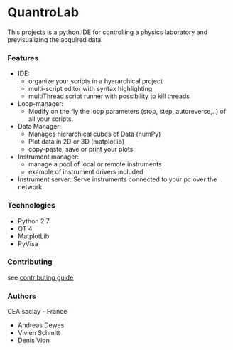 # QuantroLab

This projects is a python IDE for controlling a physics laboratory and previsualizing the acquired data.

### Features
  - IDE:
      - organize your scripts in a hyerarchical project
      - multi-script editor with syntax highlighting
      - multiThread script runner with possibility to kill threads
  - Loop-manager:
      - Modify on the fly the loop parameters (stop, step, autoreverse,..) of all your scripts.
  - Data Manager:
      - Manages hierarchical cubes of Data (numPy)
      - Plot data in 2D or 3D (matplotlib)
      - copy-paste, save or print your plots
  - Instrument manager:
      - manage a pool of local or remote instruments
      - example of instrument drivers included 
  - Instrument server:
	Serve instruments connected to your pc over the network  

### Technologies
  - Python 2.7
  - QT 4
  - MatplotLib
  - PyVisa

### Contributing

see [contributing guide](/CONTRIBUTING.md)


### Authors

CEA saclay - France

 - Andreas Dewes
 - Vivien Schmitt
 - Denis Vion

